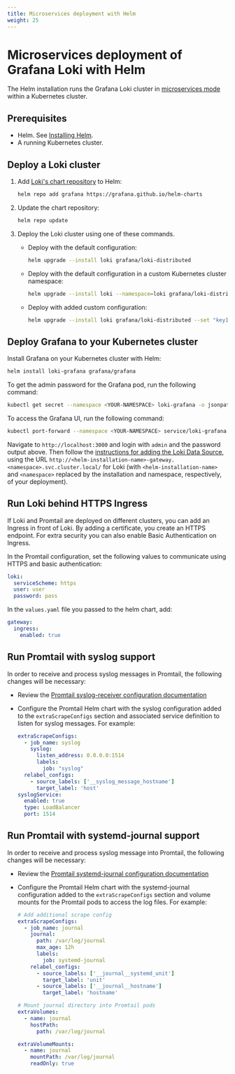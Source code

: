 ```yaml
---
title: Microservices deployment with Helm
weight: 25
---
```


# Microservices deployment of Grafana Loki with Helm

The Helm installation runs the Grafana Loki cluster in 
[microservices mode](../../fundamentals/architecture/deployment-modes/#microservices-mode)
within a Kubernetes cluster.

## Prerequisites

- Helm. See [Installing Helm](https://helm.sh/docs/intro/install/).
- A running Kubernetes cluster.

## Deploy a Loki cluster

1. Add [Loki's chart repository](https://github.com/grafana/helm-charts) to Helm:

    ```bash
    helm repo add grafana https://grafana.github.io/helm-charts
    ```

1. Update the chart repository:

    ```bash
    helm repo update
    ```

1. Deploy the Loki cluster using one of these commands.

    - Deploy with the default configuration:

        ```bash
        helm upgrade --install loki grafana/loki-distributed
        ```

    - Deploy with the default configuration in a custom Kubernetes cluster namespace:

        ```bash
        helm upgrade --install loki --namespace=loki grafana/loki-distributed
        ```

    - Deploy with added custom configuration:

        ```bash
        helm upgrade --install loki grafana/loki-distributed --set "key1=val1,key2=val2,..."
        ```

## Deploy Grafana to your Kubernetes cluster

Install Grafana on your Kubernetes cluster with Helm:

```bash
helm install loki-grafana grafana/grafana
```

To get the admin password for the Grafana pod, run the following command:

```bash
kubectl get secret --namespace <YOUR-NAMESPACE> loki-grafana -o jsonpath="{.data.admin-password}" | base64 --decode ; echo
```

To access the Grafana UI, run the following command:

```bash
kubectl port-forward --namespace <YOUR-NAMESPACE> service/loki-grafana 3000:80
```

Navigate to `http://localhost:3000` and login with `admin` and the password
output above. Then follow the [instructions for adding the Loki Data Source](../../getting-started/grafana/), using the URL
`http://<helm-installation-name>-gateway.<namespace>.svc.cluster.local/` for Loki
(with `<helm-installation-name>` and `<namespace>` replaced by the installation and namespace, respectively, of your deployment).

## Run Loki behind HTTPS Ingress

If Loki and Promtail are deployed on different clusters, you can add an Ingress
in front of Loki. By adding a certificate, you create an HTTPS endpoint. For
extra security you can also enable Basic Authentication on Ingress.

In the Promtail configuration, set the following values to communicate using HTTPS and basic authentication:

```yaml
loki:
  serviceScheme: https
  user: user
  password: pass
```

In the `values.yaml` file you passed to the helm chart, add:

```yaml
gateway:
  ingress:
    enabled: true
```

## Run Promtail with syslog support

In order to receive and process syslog messages in Promtail, the following changes will be necessary:

- Review the [Promtail syslog-receiver configuration documentation](../../clients/promtail/scraping/#syslog-receiver)

- Configure the Promtail Helm chart with the syslog configuration added to the `extraScrapeConfigs` section and associated service definition to listen for syslog messages. For example:

    ```yaml
    extraScrapeConfigs:
      - job_name: syslog
        syslog:
          listen_address: 0.0.0.0:1514
          labels:
            job: "syslog"
      relabel_configs:
        - source_labels: ['__syslog_message_hostname']
          target_label: 'host'
    syslogService:
      enabled: true
      type: LoadBalancer
      port: 1514
    ```

## Run Promtail with systemd-journal support

In order to receive and process syslog message into Promtail, the following changes will be necessary:

- Review the [Promtail systemd-journal configuration documentation](../../clients/promtail/scraping/#journal-scraping-linux-only)

- Configure the Promtail Helm chart with the systemd-journal configuration added to the `extraScrapeConfigs` section and volume mounts for the Promtail pods to access the log files. For example:

    ```yaml
    # Add additional scrape config
    extraScrapeConfigs:
      - job_name: journal
        journal:
          path: /var/log/journal
          max_age: 12h
          labels:
            job: systemd-journal
        relabel_configs:
          - source_labels: ['__journal__systemd_unit']
            target_label: 'unit'
          - source_labels: ['__journal__hostname']
            target_label: 'hostname'
    
    # Mount journal directory into Promtail pods
    extraVolumes:
      - name: journal
        hostPath:
          path: /var/log/journal

    extraVolumeMounts:
      - name: journal
        mountPath: /var/log/journal
        readOnly: true
    ```

